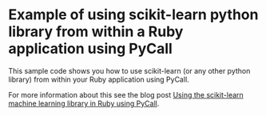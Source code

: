# Example of using scikit-learn python library from within a Ruby application using PyCall
This sample code shows you how to use scikit-learn (or any other python library) from within your Ruby application using PyCall.

For more information about this see the blog post [Using the scikit-learn machine learning library in Ruby using PyCall](https://www.practicalai.io/using-scikit-learn-machine-learning-library-in-ruby-using-pycall/).
